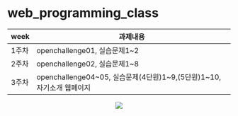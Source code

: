 # web_programming_class

|week|과제내용|
|------|-------------------------------------------------------------|
|1주차|openchallenge01, 실습문제1~2|
|2주차|openchallenge02, 실습문제1~8|
|3주차|openchallenge04~05, 실습문제(4단원)1~9,(5단원)1~10, 자기소개 웹페이지|

<p align="center"> 
  <img src="https://github-readme-stats.vercel.app/api?username=ysjang0926&theme=vue&show_icons=true"/></a>
</p>
